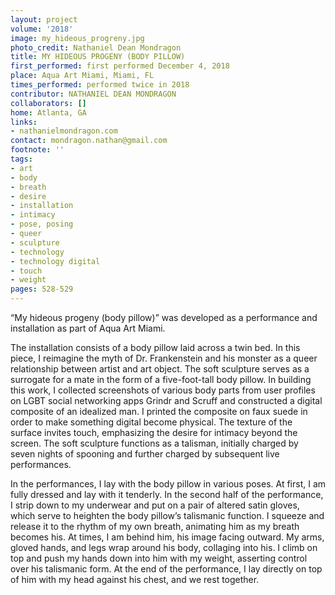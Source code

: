 ```yaml
---
layout: project
volume: '2018'
image: my_hideous_progreny.jpg
photo_credit: Nathaniel Dean Mondragon
title: MY HIDEOUS PROGENY (BODY PILLOW)
first_performed: first performed December 4, 2018
place: Aqua Art Miami, Miami, FL
times_performed: performed twice in 2018
contributor: NATHANIEL DEAN MONDRAGON
collaborators: []
home: Atlanta, GA
links:
- nathanielmondragon.com
contact: mondragon.nathan@gmail.com
footnote: ''
tags:
- art
- body
- breath
- desire
- installation
- intimacy
- pose, posing
- queer
- sculpture
- technology
- technology digital
- touch
- weight
pages: 528-529
---
```




“My hideous progeny (body pillow)” was developed as a performance and installation as part of Aqua Art Miami.

The installation consists of a body pillow laid across a twin bed. In this piece, I reimagine the myth of Dr. Frankenstein and his monster as a queer relationship between artist and art object. The soft sculpture serves as a surrogate for a mate in the form of a five-foot-tall body pillow. In building this work, I collected screenshots of various body parts from user profiles on LGBT social networking apps Grindr and Scruff and constructed a digital composite of an idealized man. I printed the composite on faux suede in order to make something digital become physical. The texture of the surface invites touch, emphasizing the desire for intimacy beyond the screen. The soft sculpture functions as a talisman, initially charged by seven nights of spooning and further charged by subsequent live performances.

In the performances, I lay with the body pillow in various poses. At first, I am fully dressed and lay with it tenderly. In the second half of the performance, I strip down to my underwear and put on a pair of altered satin gloves, which serve to heighten the body pillow’s talismanic function. I squeeze and release it to the rhythm of my own breath, animating him as my breath becomes his. At times, I am behind him, his image facing outward. My arms, gloved hands, and legs wrap around his body, collaging into his. I climb on top and push my hands down into him with my weight, asserting control over his talismanic form. At the end of the performance, I lay directly on top of him with my head against his chest, and we rest together.
